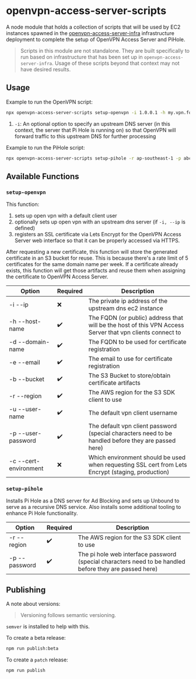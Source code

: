 # openvpn-access-server-scripts

A node module that holds a collection of scripts that will be used by EC2 instances spawned in the [openvpn-access-server-infra](https://github.com/pejulian/openvpn-access-server-infra) infrastructure deployment to complete the setup of OpenVPN Access Server and PiHole.

> Scripts in this module are not standalone. They are built specifically to run based on infrastructure that has been set up in `openvpn-access-server-infra`. Usage of these scripts beyond that context may not have desired results.

## Usage

Example to run the OpenVPN script:

```bash
npx openvpn-access-server-scripts setup-openvpn -i 1.0.0.1 -h my.vpn.foo-bar.com -d my.vpn.foo-bar.com -e foo@bar.com -b foo-bar-bucket -r ap-southeast-1 -u user -p 123@abc -c staging
```

1. `-i`: An optional option to specify an upstream DNS server (in this context, the server that Pi Hole is running on) so that OpenVPN will forward traffic to this upstream DNS for further processing

Example to run the PiHole script:

```bash
npx openvpn-access-server-scripts setup-pihole -r ap-southeast-1 -p abc!@123
```
## Available Functions

### `setup-openvpn`

This function:

1. sets up open vpn with a default client user
2. optionally sets up open vpn with an upstream dns server (if `-i, --ip` is defined)
3. registers an SSL certificate via Lets Encrypt for the OpenVPN Access Server web interface so that it can be properly accessed via HTTPS.

After requesting a new certificate, this function will store the generated certificate in an S3 bucket for reuse. This is because there's a rate limit of 5 certificates for the same domain name per week. If a certificate already exists, this function will get those artifacts and reuse them when assigning the certificate to OpenVPN Access Server. 

| Option                | Required           | Description                                                                                              |
| --------------------- | ------------------ | -------------------------------------------------------------------------------------------------------- |
| -i --ip               | :x:                | The private ip address of the upstream dns ec2 instance                                                  |
| -h --host-name        | :heavy_check_mark: | The FQDN (or public) address that will be the host of this VPN Access Server that vpn clients connect to |
| -d --domain-name      | :heavy_check_mark: | The FQDN to be used for certificate registration                                                         |
| -e --email            | :heavy_check_mark: | The email to use for certificate registration                                                            |
| -b --bucket           | :heavy_check_mark: | The S3 Bucket to store/obtain certificate artifacts                                                      |
| -r --region           | :heavy_check_mark: | The AWS region for the S3 SDK client to use                                                              |
| -u --user-name        | :heavy_check_mark: | The default vpn client username                                                                          |
| -p --user-password    | :heavy_check_mark: | The default vpn client password (special characters need to be handled before they are passed here)      |
| -c --cert-environment | :x:                | Which environment should be used when requesting SSL cert from Lets Encrypt (staging, production)        |
### `setup-pihole`

Installs Pi Hole as a DNS server for Ad Blocking and sets up Unbound to serve as a recursive DNS service.
Also installs some additional tooling to enhance Pi Hole functionality.

 | Option        | Required           | Description                                                                                            |
 | ------------- | ------------------ | ------------------------------------------------------------------------------------------------------ |
 | -r --region   | :heavy_check_mark: | The AWS region for the S3 SDK client to use                                                            |
 | -p --password | :heavy_check_mark: | The pi hole web interface password (special characters need to be handled before they are passed here) |

## Publishing

A note about versions:

> Versioning follows semantic versioning. 

`semver` is installed to help with this.

To create a beta release:

```bash
npm run publish:beta
```

To create a `patch` release:

```bash
npm run publish
```